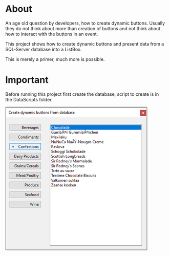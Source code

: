 ﻿# About

An age old question by developers, how to create dynamic buttons. Usually they do not think about more than creation of buttons and not think about how to interact with the buttons in an event.

This project shows how to create dynamic buttons and present data from a SQL-Server database into a ListBox.

This is merely a primer, much more is possible.

# Important

Before running this project first create the database, script to create is in the DataScripts folder.



![Dynamic Buttons](../assets/DynamicButtons.png)

